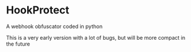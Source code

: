 # HookProtect
A webhook obfuscator coded in python


This is a very early version with a lot of bugs, but will be more compact in the future


